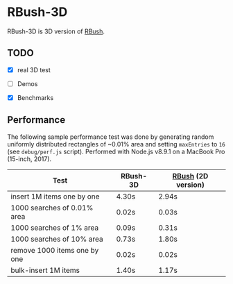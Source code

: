 RBush-3D
=====

RBush-3D is 3D version of [RBush](https://github.com/mourner/rbush).

## TODO
- [x] real 3D test
- [ ] Demos
- [x] Benchmarks


## Performance

The following sample performance test was done by generating
random uniformly distributed rectangles of ~0.01% area and setting `maxEntries` to `16`
(see `debug/perf.js` script).
Performed with Node.js v8.9.1 on a MacBook Pro (15-inch, 2017).

Test                         | RBush-3D  | [RBush](https://github.com/imbcmdth/RTree) (2D version)
---------------------------- | ------ | ------
insert 1M items one by one   | 4.30s  | 2.94s
1000 searches of 0.01% area  | 0.02s  | 0.03s
1000 searches of 1% area     | 0.09s  | 0.31s
1000 searches of 10% area    | 0.73s  | 1.80s
remove 1000 items one by one | 0.02s  | 0.02s
bulk-insert 1M items         | 1.40s  | 1.17s
